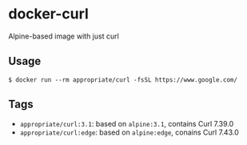 # docker-curl
Alpine-based image with just curl

## Usage

```console
$ docker run --rm appropriate/curl -fsSL https://www.google.com/
```

## Tags

* `appropriate/curl:3.1`: based on `alpine:3.1`, contains Curl 7.39.0
* `appropriate/curl:edge`: based on `alpine:edge`, conains Curl 7.43.0
